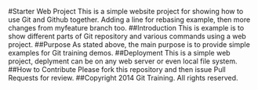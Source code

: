 #Starter Web Project
This is a simple website project for showing how to use Git and Github together. Adding a line for rebasing example, then more changes from myfeature branch too.
##Introduction
This is example is to show different parts of Git repository and various commands using a web project.
##Purpose
As stated above, the main purpose is to provide simple examples for Git training demos.
##Deployment
This is a simple web project, deplyment can be on any web server or even local file system.
##How to Contribute
Please fork this repository and then issue Pull Requests for review.
##Copyright
2014 Git Training. All rights reserved.
